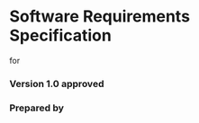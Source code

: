 
# Software Requirements Specification
for

### <Project>

### Version 1.0 approved

### Prepared by <author>

### <organization>

### <date created>
